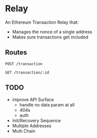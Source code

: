 # Relay

An Ethereum Transaction Relay that:
- Manages the nonce of a single address
- Makes sure transactions get included

## Routes

`POST /transaction`

`GET /transaction/:id`

## TODO
- improve API Surface
    - handle no data param at all
    - 404s
    - auth
- Init/Recovery Sequence
- Multiple Addresses 
- Multi Chain